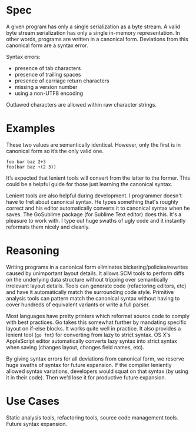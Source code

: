 # Spec

A given program has only a single serialization as a byte stream.  A valid byte stream serialization has only a single in-memory representation.  In other words, programs are written in a canonical form.  Deviations from this canonical form are a syntax error.

Syntax errors:

  * presence of tab characters
  * presence of trailing spaces
  * presence of carriage return characters
  * missing a version number
  * using a non-UTF8 encoding

Outlawed characters are allowed within raw character strings.


# Examples

These two values are semantically identical.  However, only the first is in canonical form so it’s the only valid one.

    foo bar baz 2+3
    foo(bar baz +(2 3))

It’s expected that lenient tools will convert from the latter to the former.  This could be a helpful guide for those just learning the canonical syntax.

Lenient tools are also helpful during development.  I programmer doesn't have to fret about canonical syntax.  He types something that's roughly correct and his editor automatically converts it to canonical syntax when he saves.  The GoSublime package (for Sublime Text editor) does this.  It's a pleasure to work with.  I type out huge swaths of ugly code and it instantly reformats them nicely and cleanly.


# Reasoning

Writing programs in a canonical form eliminates bickering/policies/rewrites caused by unimportant layout details.  It allows SCM tools to perform diffs on the underlying data structure without tripping over semantically irrelevant layout details.  Tools can generate code (refactoring editors, etc) and have it automatically match the surrounding code style.  Primitive  analysis tools can pattern match the canonical syntax without having to cover hundreds of equivalent variants or write a full parser.

Most languages have pretty printers which reformat source code to comply with best practices.  Go takes this somewhat further by mandating specific layout on if-else blocks.  It works quite well in practice.  It also provides a lenient tool (`go fmt`) for converting from lazy to strict syntax.  OS X's AppleScript editor automatically converts lazy syntax into strict syntax when saving (changes layout, changes field names, etc).

By giving syntax errors for all deviations from canonical form, we reserve huge swaths of syntax for future expansion.  If the compiler leniently allowed syntax variations, developers would squat on that syntax (by using it in their code).  Then we’d lose it for productive future expansion.


# Use Cases

Static analysis tools, refactoring tools, source code management tools.  Future syntax expansion.
